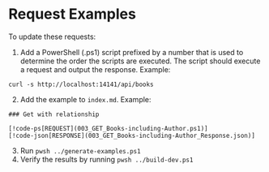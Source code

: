 # Request Examples

To update these requests:

1. Add a PowerShell (.ps1) script prefixed by a number that is used to determine the order the scripts are executed. The script should execute a request and output the response. Example:
```
curl -s http://localhost:14141/api/books
```

2. Add the example to `index.md`. Example:
```
### Get with relationship

[!code-ps[REQUEST](003_GET_Books-including-Author.ps1)]
[!code-json[RESPONSE](003_GET_Books-including-Author_Response.json)]
```

3. Run `pwsh ../generate-examples.ps1`
4. Verify the results by running `pwsh ../build-dev.ps1`
